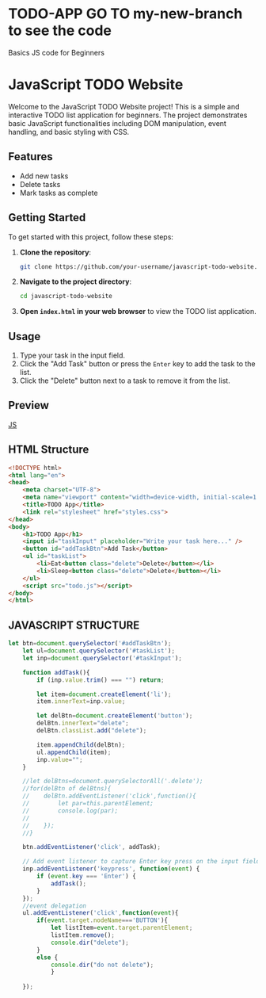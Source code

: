 # TODO-APP GO TO my-new-branch to see the code
Basics JS code for Beginners
# JavaScript TODO Website

Welcome to the JavaScript TODO Website project! This is a simple and interactive TODO list application for beginners. The project demonstrates basic JavaScript functionalities including DOM manipulation, event handling, and basic styling with CSS.

## Features

- Add new tasks
- Delete tasks
- Mark tasks as complete

## Getting Started

To get started with this project, follow these steps:

1. **Clone the repository**:
    ```bash
    git clone https://github.com/your-username/javascript-todo-website.git
    ```

2. **Navigate to the project directory**:
    ```bash
    cd javascript-todo-website
    ```

3. **Open `index.html` in your web browser** to view the TODO list application.

## Usage

1. Type your task in the input field.
2. Click the "Add Task" button or press the `Enter` key to add the task to the list.
3. Click the "Delete" button next to a task to remove it from the list.

## Preview

[JS](https://giphy.com/clips/MostlySane-9UNxDs5vr7SUN939kT)

## HTML Structure

```html
<!DOCTYPE html>
<html lang="en">
<head>
    <meta charset="UTF-8">
    <meta name="viewport" content="width=device-width, initial-scale=1.0">
    <title>TODO App</title>
    <link rel="stylesheet" href="styles.css">
</head>
<body>
    <h1>TODO App</h1>
    <input id="taskInput" placeholder="Write your task here..." />
    <button id="addTaskBtn">Add Task</button>
    <ul id="taskList">
        <li>Eat<button class="delete">Delete</button></li>
        <li>Sleep<button class="delete">Delete</button></li>
    </ul>
    <script src="todo.js"></script>
</body>
</html>
```

## JAVASCRIPT STRUCTURE

```js
let btn=document.querySelector('#addTaskBtn');
    let ul=document.querySelector('#taskList');
    let inp=document.querySelector('#taskInput');

    function addTask(){
        if (inp.value.trim() === "") return;

        let item=document.createElement('li');
        item.innerText=inp.value;

        let delBtn=document.createElement('button');
        delBtn.innerText="delete";
        delBtn.classList.add("delete");

        item.appendChild(delBtn);
        ul.appendChild(item);
        inp.value="";
    }

    //let delBtns=document.querySelectorAll('.delete');
    //for(delBtn of delBtns){
    //    delBtn.addEventListener('click',function(){
    //        let par=this.parentElement;
    //        console.log(par);
    //
    //    });
    //}

    btn.addEventListener('click', addTask);

    // Add event listener to capture Enter key press on the input field
    inp.addEventListener('keypress', function(event) {
        if (event.key === 'Enter') {
            addTask();
        }
    });
    //event delegation 
    ul.addEventListener('click',function(event){
        if(event.target.nodeName==='BUTTON'){
            let listItem=event.target.parentElement;
            listItem.remove();  
            console.dir("delete");
        }
        else {
            console.dir("do not delete");
            }
        
    });

```
